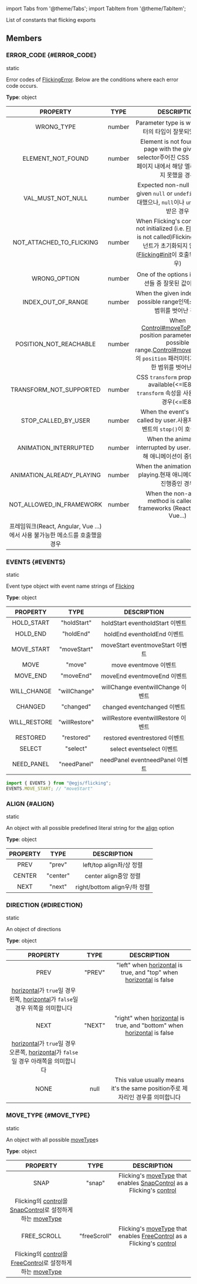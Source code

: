 import Tabs from '@theme/Tabs';
import TabItem from '@theme/TabItem';

List of constants that flicking exports

## Members
### ERROR_CODE {#ERROR_CODE}
<div className="bulma-tags">
<span className="bulma-tag is-info">static</span>



</div>

Error codes of [FlickingError](FlickingError). Below are the conditions where each error code occurs.

**Type**: object








|PROPERTY|TYPE|DESCRIPTION|
|:---:|:---:|:---:|
|WRONG_TYPE|number|Parameter type is wrong<ko>패러미터의 타입이 잘못되었을 경우</ko>|
|ELEMENT_NOT_FOUND|number|Element is not found inside page with the given CSS selector<ko>주어진 CSS selector로 페이지 내에서 해당 엘리먼트를 찾지 못했을 경우</ko>|
|VAL_MUST_NOT_NULL|number|Expected non-null value, but given `null` or `undefined`<ko>값을 기대했으나, `null`이나 `undefined`를 받은 경우</ko>|
|NOT_ATTACHED_TO_FLICKING|number|When Flicking's component is not initialized (i.e. [Flicking#init](Flicking#init) is not called)<ko>Flicking 내부 컴포넌트가 초기화되지 않은 경우 ([Flicking#init](Flicking#init)이 호출되지 않은 경우)</ko>|
|WRONG_OPTION|number|One of the options is wrong<ko>옵션들 중 잘못된 값이 있을 때</ko>|
|INDEX_OUT_OF_RANGE|number|When the given index is out of possible range<ko>인덱스가 주어진 범위를 벗어난 경우</ko>|
|POSITION_NOT_REACHABLE|number|When [Control#moveToPosition](Control#moveToPosition)'s position parameter is out of possible range.<ko>[Control#moveToPosition](Control#moveToPosition)의 `position` 패러미터가 도달 가능한 범위를 벗어난 경우</ko>|
|TRANSFORM_NOT_SUPPORTED|number|CSS `transform` property is not available(<=IE8) <ko>CSS `transform` 속성을 사용할 수 없는 경우(<=IE8)</ko>|
|STOP_CALLED_BY_USER|number|When the event's `stop()` is called by user.<ko>사용자에 의해 이벤트의 `stop()`이 호출된 경우</ko>|
|ANIMATION_INTERRUPTED|number|When the animation is interrupted by user.<ko>사용자에 의해 애니메이션이 중단된 경우</ko>|
|ANIMATION_ALREADY_PLAYING|number|When the animation is already playing.<ko>현재 애니메이션이 이미 진행중인 경우</ko>|
|NOT_ALLOWED_IN_FRAMEWORK|number|When the non-allowed method is called from frameworks (React, Angular, Vue...)
<ko>프레임워크(React, Angular, Vue ...)에서 사용 불가능한 메소드를 호출했을 경우</ko>|







### EVENTS {#EVENTS}
<div className="bulma-tags">
<span className="bulma-tag is-info">static</span>



</div>

Event type object with event name strings of [Flicking](Flicking)

**Type**: object








|PROPERTY|TYPE|DESCRIPTION|
|:---:|:---:|:---:|
|HOLD_START|"holdStart"|holdStart event<ko>holdStart 이벤트</ko>|
|HOLD_END|"holdEnd"|holdEnd event<ko>holdEnd 이벤트</ko>|
|MOVE_START|"moveStart"|moveStart event<ko>moveStart 이벤트</ko>|
|MOVE|"move"|move event<ko>move 이벤트</ko>|
|MOVE_END|"moveEnd"|moveEnd event<ko>moveEnd 이벤트</ko>|
|WILL_CHANGE|"willChange"|willChange event<ko>willChange 이벤트</ko>|
|CHANGED|"changed"|changed event<ko>changed 이벤트</ko>|
|WILL_RESTORE|"willRestore"|willRestore event<ko>willRestore 이벤트</ko>|
|RESTORED|"restored"|restored event<ko>restored 이벤트</ko>|
|SELECT|"select"|select event<ko>select 이벤트</ko>|
|NEED_PANEL|"needPanel"|needPanel event<ko>needPanel 이벤트</ko>|



```ts
import { EVENTS } from "@egjs/flicking";
EVENTS.MOVE_START; // "moveStart"
```



### ALIGN {#ALIGN}
<div className="bulma-tags">
<span className="bulma-tag is-info">static</span>



</div>

An object with all possible predefined literal string for the [align](Flicking#align) option

**Type**: object








|PROPERTY|TYPE|DESCRIPTION|
|:---:|:---:|:---:|
|PREV|"prev"|left/top align<ko>좌/상 정렬</ko>|
|CENTER|"center"|center align<ko>중앙 정렬</ko>|
|NEXT|"next"|right/bottom align<ko>우/하 정렬</ko>|







### DIRECTION {#DIRECTION}
<div className="bulma-tags">
<span className="bulma-tag is-info">static</span>



</div>

An object of directions

**Type**: object








|PROPERTY|TYPE|DESCRIPTION|
|:---:|:---:|:---:|
|PREV|"PREV"|"left" when [horizontal](Flicking#horizontal) is true, and "top" when [horizontal](Flicking#horizontal) is false
<ko>[horizontal](Flicking#horizontal)가 `true`일 경우 왼쪽, [horizontal](Flicking#horizontal)가 `false`일 경우 위쪽을 의미합니다</ko>|
|NEXT|"NEXT"|"right" when [horizontal](Flicking#horizontal) is true, and "bottom" when [horizontal](Flicking#horizontal) is false
<ko>[horizontal](Flicking#horizontal)가 `true`일 경우 오른쪽, [horizontal](Flicking#horizontal)가 `false`일 경우 아래쪽을 의미합니다</ko>|
|NONE|null|This value usually means it's the same position<ko>주로 제자리인 경우를 의미합니다</ko>|







### MOVE_TYPE {#MOVE_TYPE}
<div className="bulma-tags">
<span className="bulma-tag is-info">static</span>



</div>

An object with all possible [moveType](Flicking#moveType)s

**Type**: object








|PROPERTY|TYPE|DESCRIPTION|
|:---:|:---:|:---:|
|SNAP|"snap"|Flicking's [moveType](Flicking#moveType) that enables [SnapControl](SnapControl) as a Flicking's [control](Flicking#control)
<ko>Flicking의 [control](Flicking#control)을 [SnapControl](SnapControl)로 설정하게 하는 [moveType](Flicking#moveType)</ko>|
|FREE_SCROLL|"freeScroll"|Flicking's [moveType](Flicking#moveType) that enables [FreeControl](FreeControl) as a Flicking's [control](Flicking#control)
<ko>Flicking의 [control](Flicking#control)을 [FreeControl](FreeControl)로 설정하게 하는 [moveType](Flicking#moveType)</ko>|








